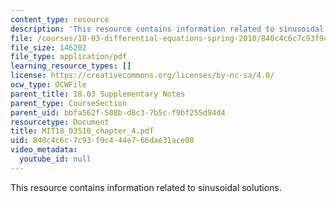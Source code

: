 ```yaml
---
content_type: resource
description: 'This resource contains information related to sinusoidal solutions. '
file: /courses/18-03-differential-equations-spring-2010/840c4c6c7c93f9c444e766dae31ace08_MIT18_03S10_chapter_4.pdf
file_size: 146202
file_type: application/pdf
learning_resource_types: []
license: https://creativecommons.org/licenses/by-nc-sa/4.0/
ocw_type: OCWFile
parent_title: 18.03 Supplementary Notes
parent_type: CourseSection
parent_uid: bbfa562f-508b-d8c3-7b5c-f9bf255d94d4
resourcetype: Document
title: MIT18_03S10_chapter_4.pdf
uid: 840c4c6c-7c93-f9c4-44e7-66dae31ace08
video_metadata:
  youtube_id: null
---
```

This resource contains information related to sinusoidal solutions. 